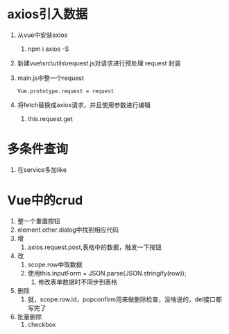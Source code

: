 # axios引入数据

1. 从vue中安装axios
   1. npm i axios -S
   
2. 新建vue\src\utils\request.js对请求进行预处理 request 封装

3. main.js中整一个request

   ```
   Vue.prototype.request = request
   ```

   

4. 将fetch替换成axios请求，并且使用参数进行编辑
   1. this.request.get



# 多条件查询

1. 在service多加like

# Vue中的crud

1. 整一个重置按钮
2. element.other.dialog中找到相应代码
3. 增
   1. axios.request.post,表格中的数据，触发一下按钮
4. 改
   1. scope.row中取数据 
   2. 使用this.inputForm = JSON.parse(JSON.stringify(row));  
      1. 修改表单数据时不同步到表格
5. 删除
   1. 就，scope.row.id，popconfirm用来做删除检查，没啥说的，del接口都写完了
6. 批量删除
   1. checkbox